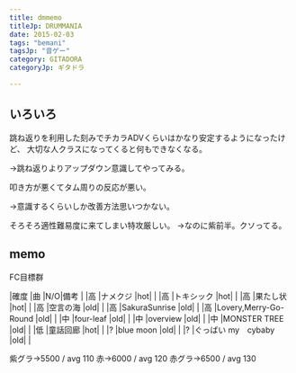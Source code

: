 ```yaml
---
title: dmmemo
titleJp: DRUMMANIA
date: 2015-02-03
tags: "bemani"
tagsJp: "音ゲー"
category: GITADORA
categoryJp: ギタドラ

---
```


## いろいろ

跳ね返りを利用した刻みでチカラADVくらいはかなり安定するようになったけど、
大切な人クラスになってくると何もできなくなる。

→跳ね返りよりアップダウン意識してやってみる。

叩き方が悪くてタム周りの反応が悪い。

→意識するくらいしか改善方法思いつかない。

そろそろ適性難易度に来てしまい特攻厳しい。
→なのに紫前半。クソってる。



## memo

FC目標群

|確度	|曲						|N/O|備考	|
|高		|ナメクジ					|hot|		|
|高		|トキシック					|hot|		|
|高		|果たし状					|hot|		|
|高		|空言の海					|old|		|
|高		|SakuraSunrise			|old|		|
|高		|Lovery,Merry-Go-Round	|old|		|
|中		|four-leaf				|old|		|
|中		|overview				|old|		|
|中		|MONSTER TREE			|old|		|
|低		|童話回廊				|hot|		|
|?		|blue moon				|old|		|
|?		|ぐっばい my　cybaby		|old|		|

紫グラ→5500 / avg 110
赤→6000 / avg 120
赤グラ→6500 / avg 130



